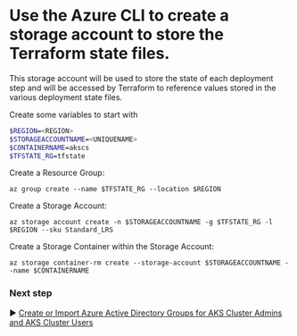 # Use the Azure CLI to create a storage account to store the Terraform state files.
This storage account will be used to store the state of each deployment step and will be accessed by Terraform to reference values stored in the various deployment state files.

Create some variables to start with

```bash
$REGION=<REGION>
$STORAGEACCOUNTNAME=<UNIQUENAME>
$CONTAINERNAME=akscs
$TFSTATE_RG=tfstate
```



Create a Resource Group:
```
az group create --name $TFSTATE_RG --location $REGION
```

Create a Storage Account:
```
az storage account create -n $STORAGEACCOUNTNAME -g $TFSTATE_RG -l $REGION --sku Standard_LRS
```

Create a Storage Container within the Storage Account:

```
az storage container-rm create --storage-account $STORAGEACCOUNTNAME --name $CONTAINERNAME
```

### Next step

:arrow_forward: [Create or Import Azure Active Directory Groups for AKS Cluster Admins and AKS Cluster Users](./03-aad.md)